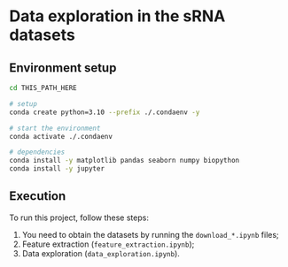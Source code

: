 # Data exploration in the sRNA datasets

## Environment setup

```bash
cd THIS_PATH_HERE

# setup
conda create python=3.10 --prefix ./.condaenv -y

# start the environment
conda activate ./.condaenv

# dependencies
conda install -y matplotlib pandas seaborn numpy biopython
conda install -y jupyter
```

## Execution

To run this project, follow these steps:

1. You need to obtain the datasets by running the `download_*.ipynb` files;
2. Feature extraction (`feature_extraction.ipynb`);
3. Data exploration (`data_exploration.ipynb`).
